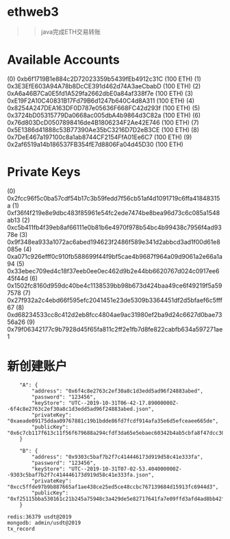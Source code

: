 # ethweb3
>> java完成ETH交易转账

Available Accounts
==================
(0) 0xb6f1719B1e884c2D72023359b5439fEb4912c31C (100 ETH)
(1) 0x3E3EfE603A94A78b8DcCE391d462d74A3aeCbabD (100 ETH)
(2) 0xA6a46B7Ca0E5fd1A529fa2662dbE0a84af338f7e (100 ETH)
(3) 0xE19F2A10C40831B17Fd79B6d1247b640C4d8A311 (100 ETH)
(4) 0x8254A247DEA163DF0D787e05636F668FC42d293f (100 ETH)
(5) 0x3724bD05315779Da0668ac005dbA4b9864d3C82a (100 ETH)
(6) 0x76d803DcD0507898416de4B1806234F2Ae42E746 (100 ETH)
(7) 0x5E1386d41888c53B77390Ae35bC3216D7D2eB3CE (100 ETH)
(8) 0x7DeE467a197100c8a1ab8744CF2154FfA01Ee6C7 (100 ETH)
(9) 0x2af6519a14b186537FB354fE7d8806Fa04d45D30 (100 ETH)

Private Keys
==================
(0) 0x2fcc96f5c0ba57cdf54b17c3b59fedd7f56cb51af4d1091719c6ffa41848315a
(1) 0xf36f4f219e8e9dbc483f85961e54fc2ede7474be8bea96d73c6c085a1548ab13
(2) 0xc5b411fb4f39eb8af66111e0b81b6e4970f978b54bc4b99438c7956f4ad9378e
(3) 0x9f348ea933a1072ac6abed194623f2486f589e341d2abbcd3ad1f00d61e8085e
(4) 0xa071c926efff0c910fb588699f44f9bf5cae4b9687f964a09d9061a2e66a1a94
(5) 0x33ebec709ed4c18f37eeb0ee0ec462d9b2e44bb6620767d024c0917ee645f44d
(6) 0x1502fc8160d959dc40be4c1138539bb98b673d424baa49ce6f49219f5a597578
(7) 0x27f932a2c4ebd66f595efc2041451e23de5309b3364451df2d5bfaef6c5fff67
(8) 0xd68234533cc8c412d2eb8fcc4804ae9ac31980ef2ba9d24c6627d0bae7356a26
(9) 0x79f06342177c9b7928d45f65fa811c2ff2e1fb7d8fe822cabfb634a597271ae1


新创建账户
==================
```
    "A": {
        "address": "0x6f4c8e2763c2ef30a8c1d3edd5ad96f24883abed",
        "password": "123456",
        "keyStore": "UTC--2019-10-31T06-42-17.89000000Z--6f4c8e2763c2ef30a8c1d3edd5ad96f24883abed.json",
        "privateKey": "0xaeade09175ddaa09767881c19b1bdde86fd7fcdf914afa35e6d5efceaee665de",
        "publicKey": "0x6c7cb117f613c11f56f679688a294cfdf3da65e5ebaec60342b4ab5cbfa8f47dcc30183f08f49978b18be610f8fe581e7841963d07df5168bae49a3bea8c8151"
    }

    "B": {
        "address": "0x9303c5baf7b2f7c414446173d919d58c41e333fa",
        "password": "123456",
        "keyStore": "UTC--2019-10-31T07-02-53.404000000Z--9303c5baf7b2f7c414446173d919d58c41e333fa.json",
        "privateKey": "0xcc5ffde97b9b887665af1ae438ce25ed5ce48ccbc767139684d15913fc6944d3",
        "publicKey": "0xf25115bba530161c21b245a75948c3a429de5e82717641fa7e09ffd3afd4ad8bb42f7225cb190045bad85359c5d49101162f2500bf84a8435f126542262862a5"
    }
  ```  
    redis:36379 usdt@2019
    mongodb: admin/usdt@2019
    tx_record